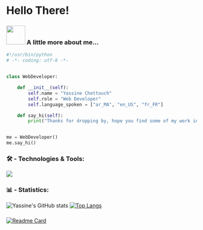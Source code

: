 # Hello There!

### <img src="https://media.giphy.com/media/VgCDAzcKvsR6OM0uWg/giphy.gif" width="50"> A little more about me...  

```python
#!/usr/bin/python
# -*- coding: utf-8 -*-


class WebDeveloper:

    def __init__(self):
        self.name = "Yassine Chettouch"
        self.role = "Web Developer"
        self.language_spoken = ["ar_MA", "en_US", "fr_FR"]

    def say_hi(self):
        print("Thanks for dropping by, hope you find some of my work interesting.")


me = WebDeveloper()
me.say_hi()
```

### 🛠 - Technologies & Tools:

![](https://img.shields.io/badge/OS-Mac-blue)


### 📊 - Statistics:
![Yassine's GitHub stats](https://github-readme-stats.vercel.app/api?username=yassine-ct&count_private=true&show_icons=true&custom_title=Yassine's%20Github%20Stats:&theme=dark&bg_color=70,000,050505&border_radius=5&hide_border=true&include_all_commits=false)
[![Top Langs](https://github-readme-stats.vercel.app/api/top-langs/?username=yassine-ct&layout=compact)](https://github.com/yassine-ct/)
### 

[![Readme Card](https://github-readme-stats.vercel.app/api/pin/?username=yassine-ct&repo=QLF-)](https://github.com/yassine-ct/QLF-)
